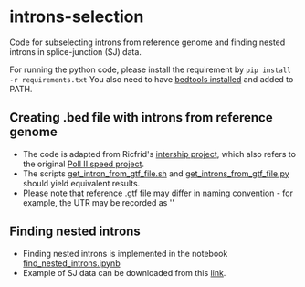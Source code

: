 # introns-selection
Code for subselecting introns from reference genome and finding nested introns in splice-junction (SJ) data.

For running the python code, please install the requirement by ```pip install -r requirements.txt```
You also need to have [bedtools installed](https://bedtools.readthedocs.io/en/latest/content/installation.html) and added to PATH.
## Creating .bed file with introns from reference genome
 - The code is adapted from Ricfrid's [intership project](https://github.com/dirfcir/Pol_II_RvdM), which also refers to the original [Poll II speed project](https://github.com/beyergroup/ElongationRate/tree/main).
 - The scripts [get_intron_from_gtf_file.sh](./get_introns_from_gtf_file.sh) and [get_introns_from_gtf_file.py](./get_introns_from_gtf_file.py) should yield equivalent results.
 - Please note that reference .gtf file may differ in naming convention - for example, the UTR may be recorded as '' 

## Finding nested introns
 - Finding nested introns is implemented in the notebook [find_nested_introns.ipynb](./find_nested_introns.ipynb)
 - Example of SJ data can be downloaded from this [link](https://drive.google.com/file/d/1MnhSRSMya5N33H6FdDk2OI97UUNcao1m/view?usp=sharing).


